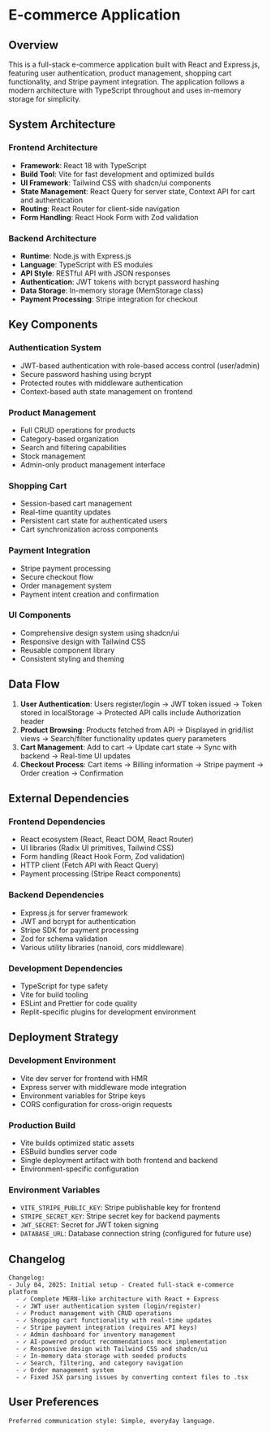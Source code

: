 # E-commerce Application

## Overview

This is a full-stack e-commerce application built with React and Express.js, featuring user authentication, product management, shopping cart functionality, and Stripe payment integration. The application follows a modern architecture with TypeScript throughout and uses in-memory storage for simplicity.

## System Architecture

### Frontend Architecture
- **Framework**: React 18 with TypeScript
- **Build Tool**: Vite for fast development and optimized builds
- **UI Framework**: Tailwind CSS with shadcn/ui components
- **State Management**: React Query for server state, Context API for cart and authentication
- **Routing**: React Router for client-side navigation
- **Form Handling**: React Hook Form with Zod validation

### Backend Architecture
- **Runtime**: Node.js with Express.js
- **Language**: TypeScript with ES modules
- **API Style**: RESTful API with JSON responses
- **Authentication**: JWT tokens with bcrypt password hashing
- **Data Storage**: In-memory storage (MemStorage class)
- **Payment Processing**: Stripe integration for checkout

## Key Components

### Authentication System
- JWT-based authentication with role-based access control (user/admin)
- Secure password hashing using bcrypt
- Protected routes with middleware authentication
- Context-based auth state management on frontend

### Product Management
- Full CRUD operations for products
- Category-based organization
- Search and filtering capabilities
- Stock management
- Admin-only product management interface

### Shopping Cart
- Session-based cart management
- Real-time quantity updates
- Persistent cart state for authenticated users
- Cart synchronization across components

### Payment Integration
- Stripe payment processing
- Secure checkout flow
- Order management system
- Payment intent creation and confirmation

### UI Components
- Comprehensive design system using shadcn/ui
- Responsive design with Tailwind CSS
- Reusable component library
- Consistent styling and theming

## Data Flow

1. **User Authentication**: Users register/login → JWT token issued → Token stored in localStorage → Protected API calls include Authorization header
2. **Product Browsing**: Products fetched from API → Displayed in grid/list views → Search/filter functionality updates query parameters
3. **Cart Management**: Add to cart → Update cart state → Sync with backend → Real-time UI updates
4. **Checkout Process**: Cart items → Billing information → Stripe payment → Order creation → Confirmation

## External Dependencies

### Frontend Dependencies
- React ecosystem (React, React DOM, React Router)
- UI libraries (Radix UI primitives, Tailwind CSS)
- Form handling (React Hook Form, Zod validation)
- HTTP client (Fetch API with React Query)
- Payment processing (Stripe React components)

### Backend Dependencies
- Express.js for server framework
- JWT and bcrypt for authentication
- Stripe SDK for payment processing
- Zod for schema validation
- Various utility libraries (nanoid, cors middleware)

### Development Dependencies
- TypeScript for type safety
- Vite for build tooling
- ESLint and Prettier for code quality
- Replit-specific plugins for development environment

## Deployment Strategy

### Development Environment
- Vite dev server for frontend with HMR
- Express server with middleware mode integration
- Environment variables for Stripe keys
- CORS configuration for cross-origin requests

### Production Build
- Vite builds optimized static assets
- ESBuild bundles server code
- Single deployment artifact with both frontend and backend
- Environment-specific configuration

### Environment Variables
- `VITE_STRIPE_PUBLIC_KEY`: Stripe publishable key for frontend
- `STRIPE_SECRET_KEY`: Stripe secret key for backend payments
- `JWT_SECRET`: Secret for JWT token signing
- `DATABASE_URL`: Database connection string (configured for future use)

## Changelog

```
Changelog:
- July 04, 2025: Initial setup - Created full-stack e-commerce platform
  - ✓ Complete MERN-like architecture with React + Express
  - ✓ JWT user authentication system (login/register)
  - ✓ Product management with CRUD operations
  - ✓ Shopping cart functionality with real-time updates
  - ✓ Stripe payment integration (requires API keys)
  - ✓ Admin dashboard for inventory management
  - ✓ AI-powered product recommendations mock implementation
  - ✓ Responsive design with Tailwind CSS and shadcn/ui
  - ✓ In-memory data storage with seeded products
  - ✓ Search, filtering, and category navigation
  - ✓ Order management system
  - ✓ Fixed JSX parsing issues by converting context files to .tsx
```

## User Preferences

```
Preferred communication style: Simple, everyday language.
```
